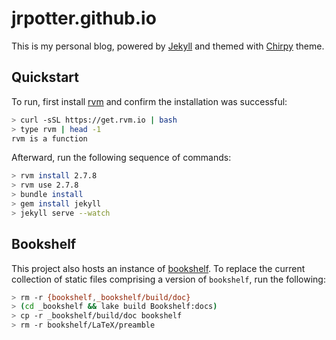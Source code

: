 # jrpotter.github.io

This is my personal blog, powered by [Jekyll](https://jekyllrb.com/) and themed
with [Chirpy](https://github.com/cotes2020/jekyll-theme-chirpy) theme.

## Quickstart

To run, first install [rvm](https://rvm.io/rvm/install) and confirm the
installation was successful:

```bash
> curl -sSL https://get.rvm.io | bash
> type rvm | head -1
rvm is a function
```

Afterward, run the following sequence of commands:

```bash
> rvm install 2.7.8
> rvm use 2.7.8
> bundle install
> gem install jekyll
> jekyll serve --watch
```

## Bookshelf

This project also hosts an instance of [bookshelf](https://github.com/jrpotter/bookshelf).
To replace the current collection of static files comprising a version of
`bookshelf`, run the following:

```bash
> rm -r {bookshelf,_bookshelf/build/doc}
> (cd _bookshelf && lake build Bookshelf:docs)
> cp -r _bookshelf/build/doc bookshelf
> rm -r bookshelf/LaTeX/preamble
```
